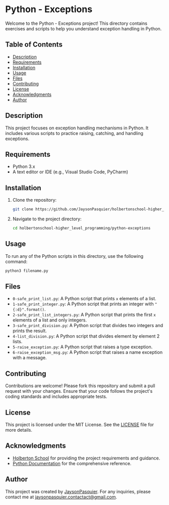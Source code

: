 # Python - Exceptions

Welcome to the Python - Exceptions project! This directory contains exercises and scripts to help you understand exception handling in Python.

## Table of Contents
- [Description](#description)
- [Requirements](#requirements)
- [Installation](#installation)
- [Usage](#usage)
- [Files](#files)
- [Contributing](#contributing)
- [License](#license)
- [Acknowledgments](#acknowledgments)
- [Author](#author)

## Description
This project focuses on exception handling mechanisms in Python. It includes various scripts to practice raising, catching, and handling exceptions.

## Requirements
- Python 3.x
- A text editor or IDE (e.g., Visual Studio Code, PyCharm)

## Installation
1. Clone the repository:
    ```bash
    git clone https://github.com/JaysonPasquier/holbertonschool-higher_level_programming.git
    ```
2. Navigate to the project directory:
    ```bash
    cd holbertonschool-higher_level_programming/python-exceptions
    ```

## Usage
To run any of the Python scripts in this directory, use the following command:
```bash
python3 filename.py
```

## Files
- `0-safe_print_list.py`: A Python script that prints `x` elements of a list.
- `1-safe_print_integer.py`: A Python script that prints an integer with `"{:d}".format()`.
- `2-safe_print_list_integers.py`: A Python script that prints the first `x` elements of a list and only integers.
- `3-safe_print_division.py`: A Python script that divides two integers and prints the result.
- `4-list_division.py`: A Python script that divides element by element 2 lists.
- `5-raise_exception.py`: A Python script that raises a type exception.
- `6-raise_exception_msg.py`: A Python script that raises a name exception with a message.

## Contributing
Contributions are welcome! Please fork this repository and submit a pull request with your changes. Ensure that your code follows the project's coding standards and includes appropriate tests.

## License
This project is licensed under the MIT License. See the [LICENSE](../LICENSE) file for more details.

## Acknowledgments
- [Holberton School](https://www.holbertonschool.com/) for providing the project requirements and guidance.
- [Python Documentation](https://docs.python.org/3/) for the comprehensive reference.

## Author
This project was created by [JaysonPasquier](https://github.com/JaysonPasquier).
For any inquiries, please contact me at jaysonpasquier.contactact@gmail.com.